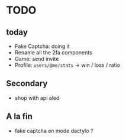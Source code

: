 # TODO
## today
- Fake Captcha: doing it
- Rename all the 2fa components
- Game: send invite
- Profile: `users/@me/stats` -> win / loss / ratio

## Secondary
- shop with api aled

## A la fin
- fake captcha en mode dactylo ?
